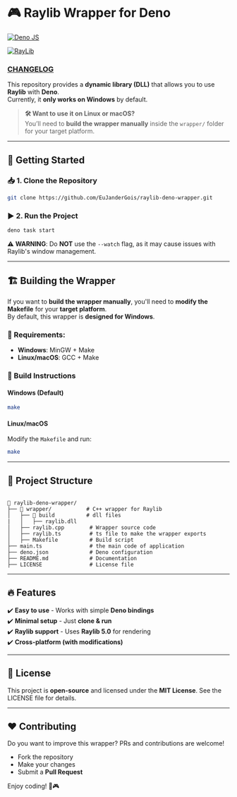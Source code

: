 # 🎮 Raylib Wrapper for Deno

[![Deno JS](https://img.shields.io/badge/deno%20js-000000?style=for-the-badge&logo=deno&logoColor=white)](https://deno.land)

[![RayLib](https://img.shields.io/badge/RAYLIB-FFFFFF?style=for-the-badge&logo=raylib&logoColor=black)](https://www.raylib.com/)  

### [CHANGELOG](./CHANGELOG.MD)  

This repository provides a **dynamic library (DLL)** that allows you to use **Raylib** with **Deno**.  
Currently, it **only works on Windows** by default.

> **🛠 Want to use it on Linux or macOS?**  
> You’ll need to **build the wrapper manually** inside the `wrapper/` folder for your target platform.

---

## 🚀 Getting Started

### 📥 1. Clone the Repository

``` bash
git clone https://github.com/EuJanderGois/raylib-deno-wrapper.git
```

### ▶️ 2. Run the Project


```bash
deno task start
```

⚠️ **WARNING**: Do **NOT** use the `--watch` flag, as it may cause issues with Raylib's window management.

---

## 🏗️ Building the Wrapper

If you want to **build the wrapper manually**, you'll need to **modify the Makefile** for your **target platform**.  
By default, this wrapper is **designed for Windows**.

### 📌 Requirements:

- **Windows**: MinGW + Make
- **Linux/macOS**: GCC + Make

### 🔧 Build Instructions

#### **Windows (Default)**

```bash
make
```

#### **Linux/macOS**

Modify the `Makefile` and run:

```bash
make
```

---

## 📁 Project Structure


```pgsql

📂 raylib-deno-wrapper/
├── 📂 wrapper/           # C++ wrapper for Raylib
│   ├── 📂 build          # dll files
|	│   ├── raylib.dll
│   ├── raylib.cpp        # Wrapper source code
│   ├── raylib.ts         # ts file to make the wrapper exports
│   ├── Makefile          # Build script
├── main.ts               # the main code of application
├── deno.json             # Deno configuration
├── README.md             # Documentation
├── LICENSE               # License file
```

---

## 🔥 Features

✔️ **Easy to use** - Works with simple **Deno bindings**  
✔️ **Minimal setup** - Just **clone & run**  
✔️ **Raylib support** - Uses **Raylib 5.0** for rendering  
✔️ **Cross-platform (with modifications)**

---

## 📜 License

This project is **open-source** and licensed under the **MIT License**. See the LICENSE file for details.

---

## ❤️ Contributing

Do you want to improve this wrapper? PRs and contributions are welcome!

- Fork the repository
- Make your changes
- Submit a **Pull Request**

Enjoy coding! 🚀🎮